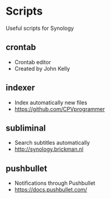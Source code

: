 # Scripts

Useful scripts for Synology

## crontab

* Crontab editor
* Created by John Kelly

## indexer

* Index automatically new files
* https://github.com/CPVprogrammer

## subliminal

* Search subtitles automatically
* http://synology.brickman.nl

## pushbullet
* Notifications through Pushbullet
* https://docs.pushbullet.com/


